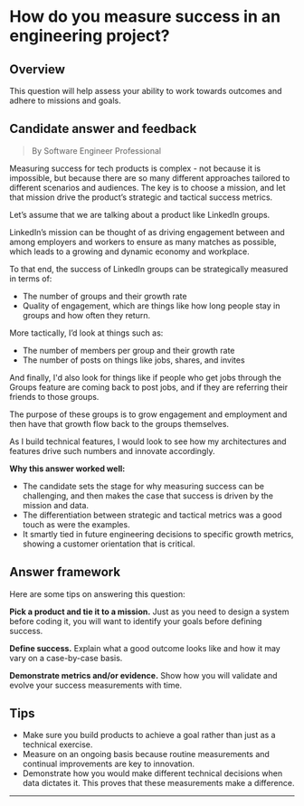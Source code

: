 # How do you measure success in an engineering project?

## Overview
This question will help assess your ability to work towards outcomes and adhere to missions and goals.

## Candidate answer and feedback
> By Software Engineer Professional

Measuring success for tech products is complex - not because it is impossible, but because there are so many different approaches tailored to different scenarios and audiences. The key is to choose a mission, and let that mission drive the product’s strategic and tactical success metrics.

Let’s assume that we are talking about a product like LinkedIn groups.

LinkedIn’s mission can be thought of as driving engagement between and among employers and workers to ensure as many matches as possible, which leads to a growing and dynamic economy and workplace.

To that end, the success of LinkedIn groups can be strategically measured in terms of:

* The number of groups and their growth rate
* Quality of engagement, which are things like how long people stay in groups and how often they return.

More tactically, I’d look at things such as:

* The number of members per group and their growth rate
* The number of posts on things like jobs, shares, and invites

And finally, I'd also look for things like if people who get jobs through the Groups feature are coming back to post jobs, and if they are referring their friends to those groups.

The purpose of these groups is to grow engagement and employment and then have that growth flow back to the groups themselves.

As I build technical features, I would look to see how my architectures and features drive such numbers and innovate accordingly.

**Why this answer worked well:**

* The candidate sets the stage for why measuring success can be challenging, and then makes the case that success is driven by the mission and data.
* The differentiation between strategic and tactical metrics was a good touch as were the examples.
* It smartly tied in future engineering decisions to specific growth metrics, showing a customer orientation that is critical.

## Answer framework
Here are some tips on answering this question:

**Pick a product and tie it to a mission.** Just as you need to design a system before coding it, you will want to identify your goals before defining success.

**Define success.** Explain what a good outcome looks like and how it may vary on a case-by-case basis.

**Demonstrate metrics and/or evidence.** Show how you will validate and evolve your success measurements with time.

## Tips

* Make sure you build products to achieve a goal rather than just as a technical exercise.
* Measure on an ongoing basis because routine measurements and continual improvements are key to innovation.
* Demonstrate how you would make different technical decisions when data dictates it. This proves that these measurements make a difference.

---